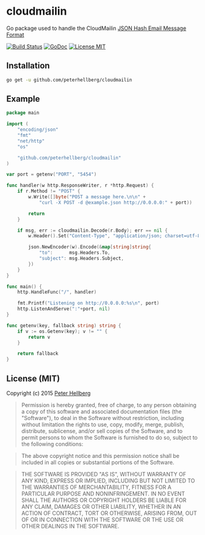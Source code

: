 # cloudmailin

Go package used to handle the CloudMailin [JSON Hash Email Message Format](http://docs.cloudmailin.com/http_post_formats/json/)

[![Build Status](https://travis-ci.org/peterhellberg/cloudmailin.svg?branch=master)](https://travis-ci.org/peterhellberg/cloudmailin)
[![GoDoc](https://img.shields.io/badge/godoc-reference-blue.svg?style=flat)](https://godoc.org/github.com/peterhellberg/cloudmailin)
[![License MIT](https://img.shields.io/badge/license-MIT-lightgrey.svg?style=flat)](https://github.com/peterhellberg/cloudmailin#license-mit)

## Installation

```bash
go get -u github.com/peterhellberg/cloudmailin
```

## Example

```go
package main

import (
	"encoding/json"
	"fmt"
	"net/http"
	"os"

	"github.com/peterhellberg/cloudmailin"
)

var port = getenv("PORT", "5454")

func handler(w http.ResponseWriter, r *http.Request) {
	if r.Method != "POST" {
		w.Write([]byte("POST a message here.\n\n" +
			"curl -X POST -d @example.json http://0.0.0.0:" + port))

		return
	}

	if msg, err := cloudmailin.Decode(r.Body); err == nil {
		w.Header().Set("Content-Type", "application/json; charset=utf-8")

		json.NewEncoder(w).Encode(&map[string]string{
			"to":      msg.Headers.To,
			"subject": msg.Headers.Subject,
		})
	}
}

func main() {
	http.HandleFunc("/", handler)

	fmt.Printf("Listening on http://0.0.0.0:%s\n", port)
	http.ListenAndServe(":"+port, nil)
}

func getenv(key, fallback string) string {
	if v := os.Getenv(key); v != "" {
		return v
	}

	return fallback
}
```

## License (MIT)

Copyright (c) 2015 [Peter Hellberg](http://c7.se/)

> Permission is hereby granted, free of charge, to any person obtaining
> a copy of this software and associated documentation files (the
> "Software"), to deal in the Software without restriction, including
> without limitation the rights to use, copy, modify, merge, publish,
> distribute, sublicense, and/or sell copies of the Software, and to
> permit persons to whom the Software is furnished to do so, subject to
> the following conditions:

> The above copyright notice and this permission notice shall be
> included in all copies or substantial portions of the Software.

> THE SOFTWARE IS PROVIDED "AS IS", WITHOUT WARRANTY OF ANY KIND,
> EXPRESS OR IMPLIED, INCLUDING BUT NOT LIMITED TO THE WARRANTIES OF
> MERCHANTABILITY, FITNESS FOR A PARTICULAR PURPOSE AND
> NONINFRINGEMENT. IN NO EVENT SHALL THE AUTHORS OR COPYRIGHT HOLDERS BE
> LIABLE FOR ANY CLAIM, DAMAGES OR OTHER LIABILITY, WHETHER IN AN ACTION
> OF CONTRACT, TORT OR OTHERWISE, ARISING FROM, OUT OF OR IN CONNECTION
> WITH THE SOFTWARE OR THE USE OR OTHER DEALINGS IN THE SOFTWARE.
